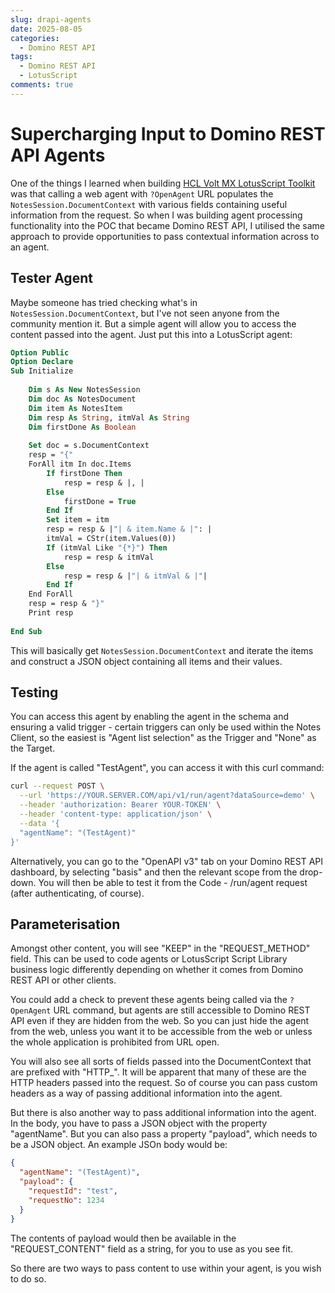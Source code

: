 ```yaml
---
slug: drapi-agents
date: 2025-08-05
categories: 
  - Domino REST API
tags:
  - Domino REST API
  - LotusScript
comments: true
---
```

# Supercharging Input to Domino REST API Agents

One of the things I learned when building [HCL Volt MX LotusScript Toolkit](https://github.com/HCL-TECH-SOFTWARE/volt-mx-ls-toolkit) was that calling a web agent with `?OpenAgent` URL populates the `NotesSession.DocumentContext` with various fields containing useful information from the request. So when I was building agent processing functionality into the POC that became Domino REST API, I utilised the same approach to provide opportunities to pass contextual information across to an agent.

<!-- more -->

## Tester Agent

Maybe someone has tried checking what's in `NotesSession.DocumentContext`, but I've not seen anyone from the community mention it. But a simple agent will allow you to access the content passed into the agent. Just put this into a LotusScript agent:

```vb
Option Public
Option Declare
Sub Initialize
		
	Dim s As New NotesSession
	Dim doc As NotesDocument
	Dim item As NotesItem
	Dim resp As String, itmVal As String
	Dim firstDone As Boolean
	
	Set doc = s.DocumentContext
	resp = "{"
	ForAll itm In doc.Items
		If firstDone Then
			resp = resp & |, |
		Else
			firstDone = True
		End If
		Set item = itm
		resp = resp & |"| & item.Name & |": | 
		itmVal = CStr(item.Values(0))
		If (itmVal Like "{*}") Then
			resp = resp & itmVal
		Else
			resp = resp & |"| & itmVal & |"|
		End If
	End ForAll
	resp = resp & "}"
	Print resp
	
End Sub
```

This will basically get `NotesSession.DocumentContext` and iterate the items and construct a JSON object containing all items and their values.

## Testing

You can access this agent by enabling the agent in the schema and ensuring a valid trigger - certain triggers can only be used within the Notes Client, so the easiest is "Agent list selection" as the Trigger and "None" as the Target.

If the agent is called "TestAgent", you can access it with this curl command:

```bash
curl --request POST \
  --url 'https://YOUR.SERVER.COM/api/v1/run/agent?dataSource=demo' \
  --header 'authorization: Bearer YOUR-TOKEN' \
  --header 'content-type: application/json' \
  --data '{
  "agentName": "(TestAgent)"
}'
```

Alternatively, you can go to the "OpenAPI v3" tab on your Domino REST API dashboard, by selecting "basis" and then the relevant scope from the drop-down. You will then be able to test it from the Code - /run/agent request (after authenticating, of course).

## Parameterisation

Amongst other content, you will see "KEEP" in the "REQUEST_METHOD" field. This can be used to code agents or LotusScript Script Library business logic differently depending on whether it comes from Domino REST API or other clients.

You could add a check to prevent these agents being called via the `?OpenAgent` URL command, but agents are still accessible to Domino REST API even if they are hidden from the web. So you can just hide the agent from the web, unless you want it to be accessible from the web or unless the whole application is prohibited from URL open.

You will also see all sorts of fields passed into the DocumentContext that are prefixed with "HTTP_". It will be apparent that many of these are the HTTP headers passed into the request. So of course you can pass custom headers as a way of passing additional information into the agent.

But there is also another way to pass additional information into the agent. In the body, you have to pass a JSON object with the property "agentName". But you can also pass a property "payload", which needs to be a JSON object. An example JSOn body would be:

```json
{
  "agentName": "(TestAgent)",
  "payload": {
    "requestId": "test",
    "requestNo": 1234
  }
}
```

The contents of payload would then be available in the "REQUEST_CONTENT" field as a string, for you to use as you see fit.

So there are two ways to pass content to use within your agent, is you wish to do so.
